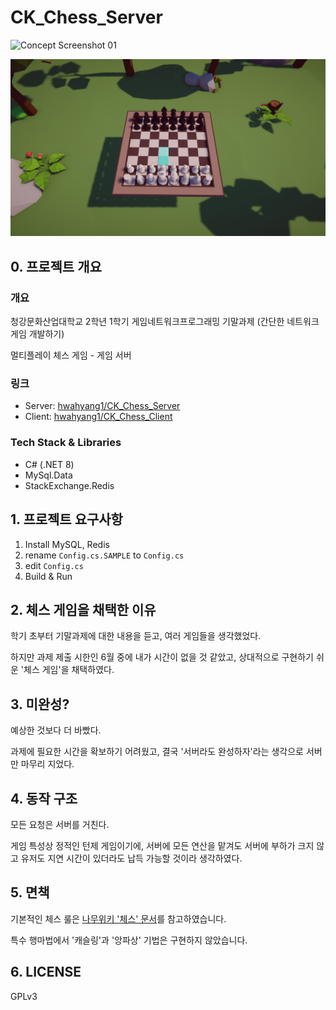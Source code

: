 ﻿# CK_Chess_Server
![Concept Screenshot 01](./ScreenShots/2025-06-18_19-51-58%20(3840x2160).png)

![Concept Screenshot 02](./ScreenShots/2025-06-18_19-52-28%20(3840x2160).png)
## 0. 프로젝트 개요
### 개요
청강문화산업대학교 2학년 1학기 게임네트워크프로그래밍 기말과제 (간단한 네트워크 게임 개발하기)

멀티플레이 체스 게임 - 게임 서버
### 링크
- Server: [hwahyang1/CK_Chess_Server](https://github.com/hwahyang1/CK_Chess_Server)
- Client: [hwahyang1/CK_Chess_Client](https://github.com/hwahyang1/CK_Chess_Client)
### Tech Stack & Libraries
- C# (.NET 8)
- MySql.Data
- StackExchange.Redis
## 1. 프로젝트 요구사항
1. Install MySQL, Redis
2. rename `Config.cs.SAMPLE` to `Config.cs`
3. edit `Config.cs`
4. Build & Run
## 2. 체스 게임을 채택한 이유
학기 초부터 기말과제에 대한 내용을 듣고, 여러 게임들을 생각했었다.

하지만 과제 제출 시한인 6월 중에 내가 시간이 없을 것 같았고, 상대적으로 구현하기 쉬운 '체스 게임'을 채택하였다.
## 3. 미완성?
예상한 것보다 더 바빴다.

과제에 필요한 시간을 확보하기 어려웠고, 결국 '서버라도 완성하자'라는 생각으로 서버만 마무리 지었다.
## 4. 동작 구조
모든 요청은 서버를 거친다.

게임 특성상 정적인 턴제 게임이기에, 서버에 모든 연산을 맡겨도 서버에 부하가 크지 않고 유저도 지연 시간이 있더라도 납득 가능할 것이라 생각하였다.
## 5. 면책
기본적인 체스 룰은 [나무위키 '체스' 문서](https://namu.wiki/w/%EC%B2%B4%EC%8A%A4)를 참고하였습니다.

특수 행마법에서 '캐슬링'과 '앙파상' 기법은 구현하지 않았습니다.
## 6. LICENSE
GPLv3
